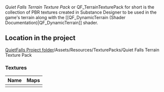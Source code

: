 *Quiet Falls Terrain Texture Pack* or QF_TerrainTexturePack for short is the collection of PBR textures created in Substance Designer to be used in the game's terrain along with the [[QF_DynamicTerrain (Shader Documentation)|QF_DynamicTerrain]] shader.

## Location in the project
[QuietFalls Project folder](https://github.com/RodrigoCGGomes/QuietFalls)/Assets/Resources/TexturePacks/Quiet Falls Terrain Texture Pack

### Textures

| Name | Maps |
| ---- | ---- |
|      |      |





